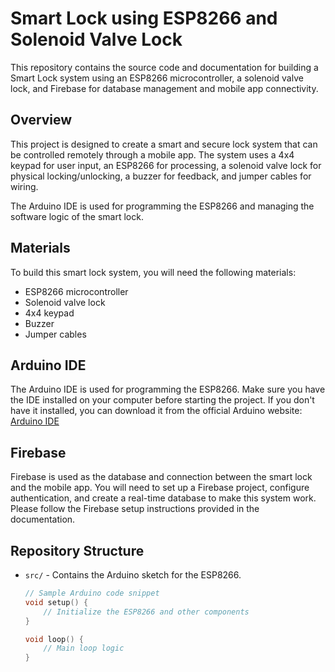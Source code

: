 # Smart Lock using ESP8266 and Solenoid Valve Lock

This repository contains the source code and documentation for building a Smart Lock system using an ESP8266 microcontroller, a solenoid valve lock, and Firebase for database management and mobile app connectivity.

## Overview

This project is designed to create a smart and secure lock system that can be controlled remotely through a mobile app. The system uses a 4x4 keypad for user input, an ESP8266 for processing, a solenoid valve lock for physical locking/unlocking, a buzzer for feedback, and jumper cables for wiring.

The Arduino IDE is used for programming the ESP8266 and managing the software logic of the smart lock.

## Materials

To build this smart lock system, you will need the following materials:

- ESP8266 microcontroller
- Solenoid valve lock
- 4x4 keypad
- Buzzer
- Jumper cables

## Arduino IDE

The Arduino IDE is used for programming the ESP8266. Make sure you have the IDE installed on your computer before starting the project. If you don't have it installed, you can download it from the official Arduino website: [Arduino IDE](https://www.arduino.cc/en/software)

## Firebase

Firebase is used as the database and connection between the smart lock and the mobile app. You will need to set up a Firebase project, configure authentication, and create a real-time database to make this system work. Please follow the Firebase setup instructions provided in the documentation.

## Repository Structure

- `src/` - Contains the Arduino sketch for the ESP8266.

  ```cpp
  // Sample Arduino code snippet
  void setup() {
      // Initialize the ESP8266 and other components
  }

  void loop() {
      // Main loop logic
  }
